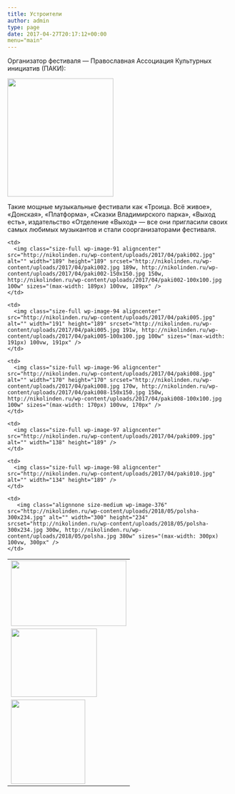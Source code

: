 ```yaml
---
title: Устроители
author: admin
type: page
date: 2017-04-27T20:17:12+00:00
menu="main"
---
```

Организатор фестиваля &#8212; Православная Ассоциация Культурных инициатив (ПАКИ):
  
<img class="alignnone size-full wp-image-90" src="http://nikolinden.ru/wp-content/uploads/2017/04/paki001.jpg" alt="" width="237" height="265" />

Такие мощные музыкальные фестивали как &#171;Троица. Всё живое&#187;, &#171;Донская&#187;, &#171;Платформа&#187;, &#171;Сказки Владимирского парка&#187;, &#171;Выход есть&#187;, издательство &#171;Отделение &#171;Выход&#187; &#8212; все они пригласили своих самых любимых музыкантов и стали соорганизаторами фестиваля.

<table border="0" width="200" cellspacing="20" cellpadding="20">
  <tr>
    <td>
      <img class="size-full wp-image-93 aligncenter" src="http://nikolinden.ru/wp-content/uploads/2017/04/paki004.jpg" alt="" width="258" height="147" />
    </td>
    
    <td>
      <img class="size-full wp-image-91 aligncenter" src="http://nikolinden.ru/wp-content/uploads/2017/04/paki002.jpg" alt="" width="189" height="189" srcset="http://nikolinden.ru/wp-content/uploads/2017/04/paki002.jpg 189w, http://nikolinden.ru/wp-content/uploads/2017/04/paki002-150x150.jpg 150w, http://nikolinden.ru/wp-content/uploads/2017/04/paki002-100x100.jpg 100w" sizes="(max-width: 189px) 100vw, 189px" />
    </td>
    
    <td>
      <img class="size-full wp-image-94 aligncenter" src="http://nikolinden.ru/wp-content/uploads/2017/04/paki005.jpg" alt="" width="191" height="189" srcset="http://nikolinden.ru/wp-content/uploads/2017/04/paki005.jpg 191w, http://nikolinden.ru/wp-content/uploads/2017/04/paki005-100x100.jpg 100w" sizes="(max-width: 191px) 100vw, 191px" />
    </td>
  </tr>
  
  <tr>
    <td>
      <img class="size-full wp-image-95 aligncenter" src="http://nikolinden.ru/wp-content/uploads/2017/04/paki007.jpg" alt="" width="192" height="153" />
    </td>
    
    <td>
      <img class="size-full wp-image-96 aligncenter" src="http://nikolinden.ru/wp-content/uploads/2017/04/paki008.jpg" alt="" width="170" height="170" srcset="http://nikolinden.ru/wp-content/uploads/2017/04/paki008.jpg 170w, http://nikolinden.ru/wp-content/uploads/2017/04/paki008-150x150.jpg 150w, http://nikolinden.ru/wp-content/uploads/2017/04/paki008-100x100.jpg 100w" sizes="(max-width: 170px) 100vw, 170px" />
    </td>
    
    <td>
      <img class="size-full wp-image-97 aligncenter" src="http://nikolinden.ru/wp-content/uploads/2017/04/paki009.jpg" alt="" width="138" height="189" />
    </td>
  </tr>
  
  <tr>
    <td>
      <img class="size-full wp-image-92 aligncenter" src="http://nikolinden.ru/wp-content/uploads/2017/04/paki003.jpg" alt="" width="166" height="189" />
    </td>
    
    <td>
      <img class="size-full wp-image-98 aligncenter" src="http://nikolinden.ru/wp-content/uploads/2017/04/paki010.jpg" alt="" width="134" height="189" />
    </td>
    
    <td>
       <img class="alignnone size-medium wp-image-376" src="http://nikolinden.ru/wp-content/uploads/2018/05/polsha-300x234.jpg" alt="" width="300" height="234" srcset="http://nikolinden.ru/wp-content/uploads/2018/05/polsha-300x234.jpg 300w, http://nikolinden.ru/wp-content/uploads/2018/05/polsha.jpg 380w" sizes="(max-width: 300px) 100vw, 300px" />
    </td>
  </tr>
</table>